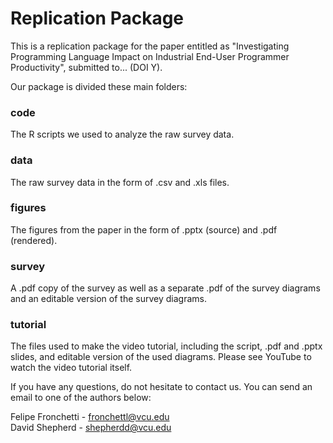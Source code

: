# Replication Package

This is a replication package for the paper entitled as "Investigating Programming Language Impact on Industrial End-User Programmer Productivity", submitted to... (DOI Y).

Our package is divided these main folders:

### code
The R scripts we used to analyze the raw survey data. 

### data
The raw survey data in the form of .csv and .xls files.

### figures
The figures from the paper in the form of .pptx (source) and .pdf (rendered). 

### survey
A .pdf copy of the survey as well as a separate .pdf of the survey diagrams and an editable version of the survey diagrams.

### tutorial
The files used to make the video tutorial, including the script, .pdf and .pptx slides, and editable version of the used diagrams. Please see YouTube to watch the video tutorial itself.  

If you have any questions, do not hesitate to contact us. You can send an email to one of the authors below:   <br>

Felipe Fronchetti - fronchettl@vcu.edu <br>
David Shepherd - shepherdd@vcu.edu
